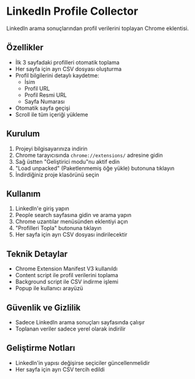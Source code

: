 # LinkedIn Profile Collector

LinkedIn arama sonuçlarından profil verilerini toplayan Chrome eklentisi.

## Özellikler
- İlk 3 sayfadaki profilleri otomatik toplama
- Her sayfa için ayrı CSV dosyası oluşturma
- Profil bilgilerini detaylı kaydetme:
  - İsim
  - Profil URL
  - Profil Resmi URL
  - Sayfa Numarası
- Otomatik sayfa geçişi
- Scroll ile tüm içeriği yükleme

## Kurulum
1. Projeyi bilgisayarınıza indirin
2. Chrome tarayıcısında `chrome://extensions/` adresine gidin
3. Sağ üstten "Geliştirici modu"nu aktif edin
4. "Load unpacked" (Paketlenmemiş öğe yükle) butonuna tıklayın
5. İndirdiğiniz proje klasörünü seçin

## Kullanım
1. LinkedIn'e giriş yapın
2. People search sayfasına gidin ve arama yapın
3. Chrome uzantılar menüsünden eklentiyi açın
4. "Profilleri Topla" butonuna tıklayın
5. Her sayfa için ayrı CSV dosyası indirilecektir

## Teknik Detaylar
- Chrome Extension Manifest V3 kullanıldı
- Content script ile profil verilerini toplama
- Background script ile CSV indirme işlemi
- Popup ile kullanıcı arayüzü


## Güvenlik ve Gizlilik
- Sadece LinkedIn arama sonuçları sayfasında çalışır
- Toplanan veriler sadece yerel olarak indirilir


## Geliştirme Notları
- LinkedIn'in yapısı değişirse seçiciler güncellenmelidir
- Her sayfa için ayrı CSV tercih edildi

